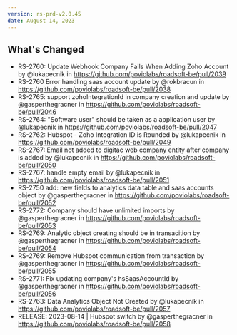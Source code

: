 ```yaml
---
version: rs-prd-v2.0.45
date: August 14, 2023
---
```


## What's Changed
* RS-2760: Update Webhook Company Fails When Adding Zoho Account by @lukapecnik in https://github.com/poviolabs/roadsoft-be/pull/2039
* RS-2760 Error handling saas account update by @rokbracun in https://github.com/poviolabs/roadsoft-be/pull/2038
* RS-2765: support zohoIntegrationId in company creation and update by @gasperthegracner in https://github.com/poviolabs/roadsoft-be/pull/2046
* RS-2764: "Software user" should be taken as a application user by @lukapecnik in https://github.com/poviolabs/roadsoft-be/pull/2047
* RS-2762: Hubspot - Zoho Integration ID is Rounded by @lukapecnik in https://github.com/poviolabs/roadsoft-be/pull/2049
* RS-2767: Email not added to digitac web company entity after company is added by @lukapecnik in https://github.com/poviolabs/roadsoft-be/pull/2050
* RS-2767: handle empty email by @lukapecnik in https://github.com/poviolabs/roadsoft-be/pull/2051
* RS-2750 add: new fields to analytics data table and saas accounts object by @gasperthegracner in https://github.com/poviolabs/roadsoft-be/pull/2052
* RS-2772: Company should have unlimited imports by @gasperthegracner in https://github.com/poviolabs/roadsoft-be/pull/2053
* RS-2769: Analytic object creating should be in transacition by @gasperthegracner in https://github.com/poviolabs/roadsoft-be/pull/2054
* RS-2769: Remove Hubspot communication from transaction by @gasperthegracner in https://github.com/poviolabs/roadsoft-be/pull/2055
* RS-2771: Fix updating company's hsSaasAccountId by @gasperthegracner in https://github.com/poviolabs/roadsoft-be/pull/2056
* RS-2763: Data Analytics Object Not Created by @lukapecnik in https://github.com/poviolabs/roadsoft-be/pull/2057
* RELEASE: 2023-08-14 | Hubspot switch by @gasperthegracner in https://github.com/poviolabs/roadsoft-be/pull/2058